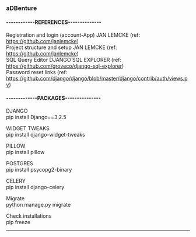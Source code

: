 <h3> aDBenture </h3>


<h4> ------------REFERENCES-------------- </h4> 

Registration and login (account-App) JAN LEMCKE (ref: https://github.com/janlemcke) <br>
Project structure and setup JAN LEMCKE (ref: https://github.com/janlemcke) <br>
SQL Query Editor DJANGO SQL EXPLORER (ref: https://github.com/groveco/django-sql-explorer) <br>
Password reset links (ref: https://github.com/django/django/blob/master/django/contrib/auth/views.py) <br>

<h4> -------------PACKAGES--------------- </h4>

DJANGO <br>
pip install Django==3.2.5

WIDGET TWEAKS <br>
pip install django-widget-tweaks

PILLOW <br>
pip install pillow

POSTGRES <br>
pip install psycopg2-binary

CELERY <br>
pip install django-celery

Migrate <br>
python manage.py migrate

Check installations <br>
pip freeze

_____________________________
